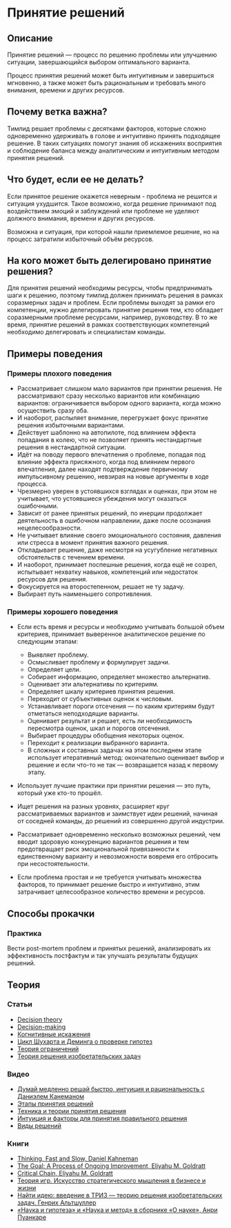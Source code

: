 # Принятие решений
## Описание
Принятие решений — процесс по решению проблемы или улучшению ситуации, завершающийся выбором оптимального варианта.

Процесс принятия решений может быть интуитивным и завершиться мгновенно, а также может быть рациональным и требовать много внимания, времени и других ресурсов.

## Почему ветка важна?
Тимлид решает проблемы с десятками факторов, которые сложно одновременно удерживать в голове и интуитивно принять подходящее решение. В таких ситуациях помогут знания об искажениях восприятия и соблюдение баланса между аналитическим и интуитивным методом принятия решений.

## Что будет, если ее не делать?
Если принятое решение окажется неверным - проблема не решится и ситуация ухудшится. Такое возможно, когда решение принимают под воздействием эмоций и заблуждений или проблеме не уделяют должного внимания, времени и других ресурсов.

Возможна и ситуация, при которой нашли приемлемое решение, но на процесс затратили избыточный объём ресурсов.

## На кого может быть делегировано принятие решения?
Для принятия решений необходимы ресурсы, чтобы предпринимать шаги к решению, поэтому тимлид должен принимать решения в рамках соразмерных задач и проблем.
Если проблемы выходят за рамки его компетенции, нужно делегировать принятие решения тем, кто обладает соразмерными проблеме ресурсами, например, руководству.
В то же время, принятие решений в рамках соответствующих компетенций необходимо делегировать и специалистам команды.

## Примеры поведения
### Примеры плохого поведения
- Рассматривает слишком мало вариантов при принятии решения. Не рассматривают сразу несколько вариантов или комбинацию вариантов: ограничивается выбором одного варианта, когда можно осуществить сразу оба.
- И наоборот, распыляет внимание, перегружает фокус принятие решения избыточными вариантами.
- Действует шаблонно на автопилоте, под влиянием эффекта попадания в колею, что не позволяет принять нестандартные решения в нестандартной ситуации.
- Идёт на поводу первого впечатления о проблеме, попадая под влияние эффекта присяжного, когда под влиянием первого впечатления, далее находят подтверждение первичному импульсивному решению, невзирая на новые аргументы в ходе процесса.
- Чрезмерно уверен в устоявшихся взглядах и оценках, при этом не учитывает, что устоявшиеся убеждения могут оказаться ошибочными.
- Зависит от ранее принятых решений, по инерции продолжает деятельность в ошибочном направлении, даже после осознания нецелесообразности.
- Не учитывает влияние своего эмоционального состояния, давления или стресса в момент принятия важного решения.
- Откладывает решение, даже несмотря на усугубление негативных обстоятельств с течением времени.
- И наоборот, принимает поспешные решения, когда ещё не созрел, испытывает нехватку навыков, компетенций или недостаток ресурсов для решения.
- Фокусируется на второстепенном, решает не ту задачу.
- Выбирает путь наименьшего сопротивления.

### Примеры хорошего поведения
- Если есть время и ресурсы и необходимо учитывать большой объем критериев, принимает выверенное аналитическое решение по следующим этапам:
  - Выявляет проблему.
  - Осмысливает проблему и формулирует задачи.
  - Определяет цели.
  - Собирает информацию, определяет множество альтернатив.
  - Оценивает эти альтернативы по критериям.
  - Определяет шкалу критериев принятия решения.
  - Переходит от субъективных оценок к числовым.
  - Устанавливает пороги отсечения — по каким критериям будут отметаться неподходящие варианты.
  - Оценивает результат и решает, есть ли необходимость пересмотра оценок, шкал и порогов отсечения.
  - Выбирает процедуры обобщения некоторых оценок.
  - Переходит к реализации выбранного варианта.
  - В сложных и составных задачах на этом последнем этапе использует итеративный метод: окончательно оценивает выбор и решение и если что-то не так — возвращается назад к первому этапу.

- Использует лучшие практики при принятии решения — это путь, который уже кто-то прошёл.
- Ищет решения на разных уровнях, расширяет круг рассматриваемых вариантов и заимствует идеи решений, начиная от соседней команды, до решений из совершенно другой индустрии.
- Рассматривает одновременно несколько возможных решений, чем вводит здоровую конкуренцию вариантов решения и тем предотвращает риск эмоциональной привязанности к единственному варианту и невозможности вовремя его отбросить при несостоятельности.

- Если проблема простая и не требуется учитывать множества факторов, то принимает решение быстро и интуитивно, этим затрачивает целесообразное количество времени и ресурсов.

## Способы прокачки
### Практика
Вести post-mortem проблем и принятых решений, анализировать их эффективность постфактум и так улучшать результаты будущих решений.

## Теория
### Статьи
- [Decision theory](https://en.wikipedia.org/wiki/Decision_theory)
- [Decision-making](https://en.wikipedia.org/wiki/Decision-making)
- [Когнитивные искажения](https://en.wikipedia.org/wiki/List_of_cognitive_biases)
- [Цикл Шухарта и Деминга о проверке гипотез](https://en.wikipedia.org/wiki/PDCA)
- [Теория ограничений](https://en.wikipedia.org/wiki/Theory_of_constraints)
- [Теория решения изобретательских задач](https://ru.wikipedia.org/wiki/Теория_решения_изобретательских_задач)

### Видео
- [Думай медленно решай быстро, интуиция и рациональность с Даниэлем Канеманом](https://youtu.be/ppK8dPnkU8g)
- [Этапы принятия решений](https://youtu.be/grwaJ8w17iI)
- [Техника и теории принятия решения](https://youtu.be/9j2OYodj4TM)
- [Интуиция и факторы для принятия правильного решения](https://youtu.be/yNx5PuXofz4)
- [Виды решений](https://youtu.be/3K7dLuXqMng)

### Книги
- [Thinking, Fast and Slow, Daniel Kahneman](https://www.amazon.com/Thinking-Fast-Slow-Daniel-Kahneman/dp/0374533555/ref=sr_1_1?ie=UTF8&qid=1471970781&sr=8-1&keywords=kahneman)
- [The Goal: A Process of Ongoing Improvement, Eliyahu M. Goldratt](https://www.amazon.com/Goal-Process-Ongoing-Improvement-Anniversary/dp/B00IFGGDA2/ref=sr_1_1?dchild=1&keywords=The+Goal&qid=1586116406&s=audible&sr=1-1)
- [Critical Chain, Eliyahu M. Goldratt](https://www.amazon.com/Critical-Chain-Project-Management-Constraints/dp/B00IGFKKIS/ref=sr_1_1?dchild=1&keywords=Eliyahu+M.+Goldratt.+Critical+Chain&qid=1586116883&s=audible&sr=1-1)
- [Теория игр. Искусство стратегического мышления в бизнесе и жизни](https://www.ozon.ru/context/detail/id/30920757/)
- [Найти идею: введение в ТРИЗ — теорию решения изобретательских задач, Генрих Альтшуллер](https://www.alpinabook.ru/authors/10980/)
- [«Наука и гипотеза» и «Наука и метод» в сборнике «О науке», Анри Пуанкаре](https://www.ozon.ru/context/detail/id/2134411/)
